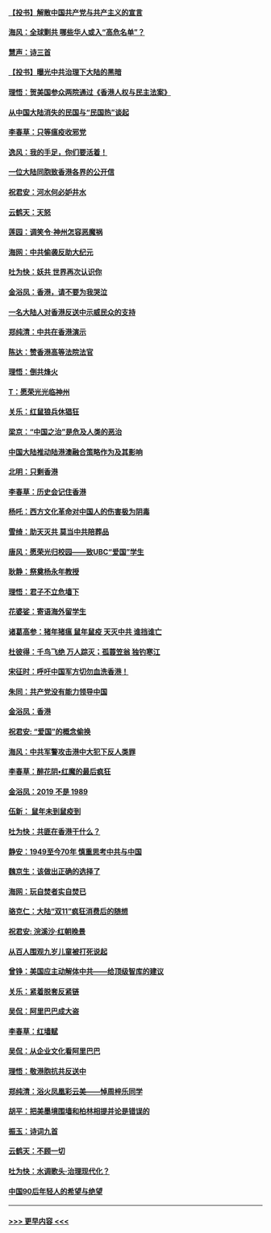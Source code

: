 #### [【投书】解散中国共产党与共产主义的宣言](../pages/nsc993/n11679177.md?t=11251811) 
#### [海风：全球剿共 哪些华人或入“高危名单”？](../pages/nsc993/n11678617.md?t=11251811) 
#### [慧声：诗三首](../pages/nsc993/n11678848.md?t=11251811) 
#### [【投书】曝光中共治理下大陆的黑暗](../pages/nsc993/n11678674.md?t=11251811) 
#### [理悟：贺美国参众两院通过《香港人权与民主法案》](../pages/nsc993/n11678104.md?t=11251811) 
#### [从中国大陆消失的民国与“民国热”谈起](../pages/nsc993/n11678075.md?t=11251811) 
#### [李春草：只等瘟疫收邪党](../pages/nsc993/n11677308.md?t=11251811) 
#### [逸风：我的手足，你们要活着！](../pages/nsc993/n11676352.md?t=11251811) 
#### [一位大陆同胞致香港各界的公开信](../pages/nsc993/n11675761.md?t=11251811) 
#### [祝君安：河水何必妒井水](../pages/nsc993/n11675746.md?t=11251811) 
#### [云鹤天：天怒](../pages/nsc993/n11675718.md?t=11251811) 
#### [莲园：调笑令‧神州怎容恶魔祸](../pages/nsc993/n11675648.md?t=11251811) 
#### [海网：中共偷袭反助大纪元](../pages/nsc993/n11673515.md?t=11251811) 
#### [吐为快：妖共 世界再次认识你](../pages/nsc993/n11673506.md?t=11251811) 
#### [金浴凤：香港，请不要为我哭泣](../pages/nsc993/n11673248.md?t=11251811) 
#### [一名大陆人对香港反送中示威民众的支持](../pages/nsc993/n11672615.md?t=11251811) 
#### [郑纯清：中共在香港演示](../pages/nsc993/n11670539.md?t=11251811) 
#### [陈达：赞香港高等法院法官](../pages/nsc993/n11669542.md?t=11251811) 
#### [理悟：倒共烽火](../pages/nsc993/n11668844.md?t=11251811) 
#### [T：愿荣光光临神州](../pages/nsc993/n11668421.md?t=11251811) 
#### [关乐：红鼠狼兵休猖狂](../pages/nsc993/n11668378.md?t=11251811) 
#### [梁京：“中国之治”是危及人类的恶治](../pages/nsc993/n11668328.md?t=11251811) 
#### [中国大陆推动陆港澳融合策略作为及其影响](../pages/nsc993/n11668157.md?t=11251811) 
#### [北明：只剩香港](../pages/nsc993/n11668002.md?t=11251811) 
#### [李春草：历史会记住香港](../pages/nsc993/n11667927.md?t=11251811) 
#### [杨吒：西方文化革命对中国人的伤害极为阴毒](../pages/nsc993/n11664521.md?t=11251811) 
#### [雪绮：助天灭共 莫当中共陪葬品](../pages/nsc993/n11662650.md?t=11251811) 
#### [唐风：愿荣光归校园——致UBC“爱国”学生](../pages/nsc993/n11662194.md?t=11251811) 
#### [耿静：祭奠杨永年教授](../pages/nsc993/n11662514.md?t=11251811) 
#### [理悟：君子不立危墙下](../pages/nsc993/n11662172.md?t=11251811) 
#### [花婆娑：寄语海外留学生](../pages/nsc993/n11662121.md?t=11251811) 
#### [诸葛高参：猪年猪瘟 鼠年鼠疫 天灭中共 谁挡谁亡](../pages/nsc993/n11661980.md?t=11251811) 
#### [杜彼得：千鸟飞绝 万人踪灭；孤蓑笠翁 独钓寒江](../pages/nsc993/n11661170.md?t=11251811) 
#### [宋征时：呼吁中国军方切勿血洗香港！](../pages/nsc993/n11415318.md?t=11251811) 
#### [朱同：共产党没有能力领导中国](../pages/nsc993/n11660421.md?t=11251811) 
#### [金浴凤：香港](../pages/nsc993/n11660419.md?t=11251811) 
#### [祝君安: “爱国”的概念偷换](../pages/nsc993/n11659706.md?t=11251811) 
#### [海风：中共军警攻击港中大犯下反人类罪](../pages/nsc993/n11659632.md?t=11251811) 
#### [李春草：醉花阴•红魔的最后疯狂](../pages/nsc993/n11659287.md?t=11251811) 
#### [金浴凤：2019 不是 1989](../pages/nsc993/n11657663.md?t=11251811) 
#### [伍新： 鼠年未到鼠疫到](../pages/nsc993/n11655098.md?t=11251811) 
#### [吐为快：共匪在香港干什么？](../pages/nsc993/n11654891.md?t=11251811) 
#### [静安：1949至今70年 慎重思考中共与中国](../pages/nsc993/n11651244.md?t=11251811) 
#### [魏京生：该做出正确的选择了](../pages/nsc993/n11653084.md?t=11251811) 
#### [海网：玩自焚者实自焚已](../pages/nsc993/n11652423.md?t=11251811) 
#### [骆克仁：大陆“双11”疯狂消费后的随想](../pages/nsc993/n11652305.md?t=11251811) 
#### [祝君安: 浣溪沙·红朝晚景](../pages/nsc993/n11652258.md?t=11251811) 
#### [从百人围观九岁儿童被打死说起](../pages/nsc993/n11651030.md?t=11251811) 
#### [曾铮：美国应主动解体中共——给顶级智库的建议](../pages/nsc993/n11649888.md?t=11251811) 
#### [关乐：紧着脱套反紧链](../pages/nsc993/n11649069.md?t=11251811) 
#### [吴侃：阿里巴巴成大盗](../pages/nsc993/n11645523.md?t=11251811) 
#### [李春草：红墙赋](../pages/nsc993/n11646389.md?t=11251811) 
#### [吴侃：从企业文化看阿里巴巴](../pages/nsc993/n11645476.md?t=11251811) 
#### [理悟：敬港胞抗共反送中](../pages/nsc993/n11645466.md?t=11251811) 
#### [郑纯清：浴火凤凰彩云美——悼周梓乐同学](../pages/nsc993/n11645155.md?t=11251811) 
#### [胡平：把美墨境围墙和柏林相提并论是错误的](../pages/nsc993/n11645134.md?t=11251811) 
#### [振玉：诗词九首](../pages/nsc993/n11644081.md?t=11251811) 
#### [云鹤天：不顾一切](../pages/nsc993/n11643508.md?t=11251811) 
#### [吐为快：水调歌头·治理现代化？](../pages/nsc993/n11643485.md?t=11251811) 
#### [中国90后年轻人的希望与绝望](../pages/nsc993/n11642317.md?t=11251811) 

----
#### [ >>> 更早内容 <<< ](../indexes/nsc993-earlier.md)
